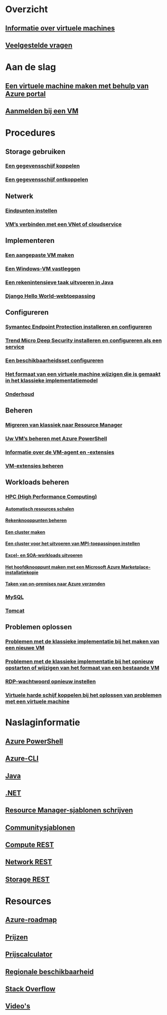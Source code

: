 # Overzicht
## [Informatie over virtuele machines](../../virtual-machines-windows-about.md?toc=%2fazure%2fvirtual-machines%2fwindows%2fclassic%2ftoc.json)
## [Veelgestelde vragen](faq-classic.md)

# Aan de slag
## [Een virtuele machine maken met behulp van Azure portal](tutorial-classic.md)
## [Aanmelden bij een VM](connect-logon-classic.md)

# Procedures
## Storage gebruiken
### [Een gegevensschijf koppelen](attach-disk-classic.md)
### [Een gegevensschijf ontkoppelen](detach-disk-classic.md)

## Netwerk
### [Eindpunten instellen](setup-endpoints.md)
### [VM’s verbinden met een VNet of cloudservice](connect-vms-classic.md)

## Implementeren
### [Een aangepaste VM maken](createportal-classic.md)
### [Een Windows-VM vastleggen](capture-image-classic.md)
### [Een rekenintensieve taak uitvoeren in Java](java-run-compute-intensive-task.md)
### [Django Hello World-webtoepassing](python-django-web-app.md)

## Configureren
### [Symantec Endpoint Protection installeren en configureren](install-symantec.md)
### [Trend Micro Deep Security installeren en configureren als een service](install-trend.md)
### [Een beschikbaarheidsset configureren](configure-availability-classic.md)
### [Het formaat van een virtuele machine wijzigen die is gemaakt in het klassieke implementatiemodel](resize-vm-classic.md)
### [Onderhoud](planned-maintenance-schedule-classic.md)

## Beheren
### [Migreren van klassiek naar Resource Manager](../../virtual-machines-windows-migration-classic-resource-manager-deep-dive.md)
### [Uw VM’s beheren met Azure PowerShell](manage-psh-classic.md)
### [Informatie over de VM-agent en -extensies](agents-and-extensions-classic.md)
### [VM-extensies beheren](manage-extensions-classic.md)

## Workloads beheren
### [HPC (High Performance Computing)](../../virtual-machines-windows-hpcpack-cluster-options.md)
#### [Automatisch resources schalen](hpcpack-cluster-node-autogrowshrink.md)
#### [Rekenknooppunten beheren](hpcpack-cluster-node-manage.md)
#### [Een cluster maken](hpcpack-cluster-powershell-script.md)
#### [Een cluster voor het uitvoeren van MPI-toepassingen instellen](hpcpack-rdma-cluster.md)
#### [Excel- en SOA-workloads uitvoeren](../../virtual-machines-windows-excel-cluster-hpcpack.md)
#### [Het hoofdknooppunt maken met een Microsoft Azure Marketplace-installatiekopie](../../virtual-machines-windows-hpcpack-cluster-headnode.md)
#### [Taken van on-premises naar Azure verzenden](../../virtual-machines-windows-hpcpack-cluster-submit-jobs.md)
### [MySQL](mysql-2008r2.md)
### [Tomcat](java-run-tomcat-app-server.md)

## Problemen oplossen
### [Problemen met de klassieke implementatie bij het maken van een nieuwe VM](troubleshoot-deployment-new-vm.md)
### [Problemen met de klassieke implementatie bij het opnieuw opstarten of wijzigen van het formaat van een bestaande VM](virtual-machines-windows-classic-restart-resize-error-troubleshooting.md)
### [RDP-wachtwoord opnieuw instellen](reset-rdp.md)
### [Virtuele harde schijf koppelen bij het oplossen van problemen met een virtuele machine](troubleshoot-recovery-disks-portal.md)

# Naslaginformatie
## [Azure PowerShell](/powershell/azure/overview)
## [Azure-CLI](/cli/azure/vm)
## [Java](/java/api)
## [.NET](/dotnet/api/microsoft.azure.management.compute)
## [Resource Manager-sjablonen schrijven](../../../resource-group-authoring-templates.md)
## [Communitysjablonen](https://azure.microsoft.com/documentation/templates)
## [Compute REST](https://msdn.microsoft.com/library/jj157206.aspx)
## [Network REST](https://msdn.microsoft.com/library/jj157182.aspx)
## [Storage REST](https://msdn.microsoft.com/library/ee460790.aspx)

# Resources
## [Azure-roadmap](https://azure.microsoft.com/roadmap/?category=compute)
## [Prijzen](https://azure.microsoft.com/pricing/details/virtual-machines/#Windows)
## [Prijscalculator](https://azure.microsoft.com/pricing/calculator/)
## [Regionale beschikbaarheid](https://azure.microsoft.com/regions/services/)
## [Stack Overflow](http://stackoverflow.com/questions/tagged/azure-virtual-machine)
## [Video's](https://azure.microsoft.com/documentation/videos/index/?services=virtual-machines)
